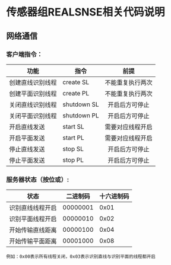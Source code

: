 # 传感器组REALSNSE相关代码说明
## 网络通信
### 客户端指令：
|功能|指令|前提|
|-|-|:-:|
|创建直线识别线程|create SL|不能重复执行两次|
|创建平面识别线程|create PL|不能重复执行两次|
|关闭直线识别线程|shutdown SL|开启后方可停止|
|关闭平面识别线程|shutdown PL|开启后方可停止|
|开启直线发送|start SL|需要对应线程开启|
|开启平面发送|start PL|需要对应线程开启|
|停止直线发送|stop SL|开启后方可停止|
|停止平面发送|stop PL|开启后方可停止|
### 服务器状态（按位或）:
|状态|二进制码|十六进制码|
|-|-|-|
|识别直线线程开启|00000001|0x01|
|识别平面线程开启|00000010|0x02|
|开始传输直线距离|00000100|0x04|
|开始传输平面距离|00001000|0x08|
    例如：0x00表示所有线程关闭，0x03表示识别直线与识别平面的线程都开启
